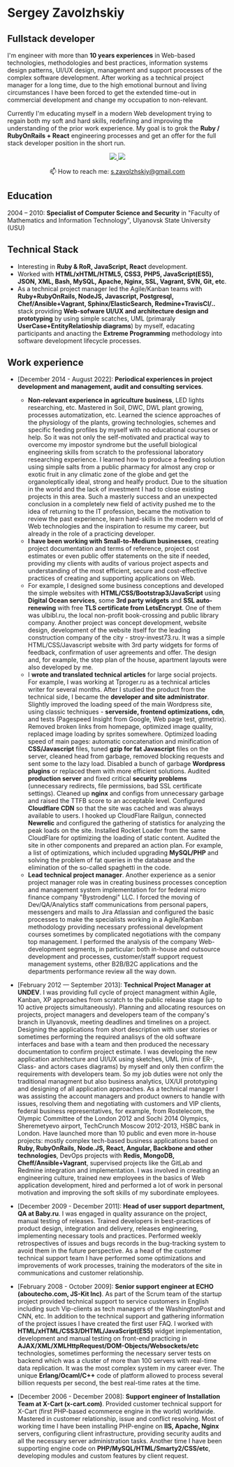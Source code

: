 # Sergey Zavolzhskiy

## Fullstack developer

I'm engineer with more than **10 years experiences** in Web-based technologies, methodologies and best practices, information systems design patterns, UI/UX design, management and support processes of the complex software development. After working as a technical project manager for a long time, due to the high emotional burnout and living circumstances I have been forced to get the extended time-out in commercial development and change my occupation to non-relevant.

Currently I'm educating myself in a modern Web development trying to regain both my soft and hard skills, redefining and improving the understanding of the prior work experience. My goal is to grok the **Ruby / RubyOnRails \+ React** engineering processes and get an offer for the full stack developer position in the short run.

<p align='center'>
   <a href="https://www.linkedin.com/in/zavolzhskiy/">
       <img src="https://img.shields.io/badge/linkedin-%230077B5.svg?&style=for-the-badge&logo=linkedin&logoColor=white"/>
   </a>
   <a href="https://t.me/SerjZzz">
       <img src="https://img.shields.io/badge/Telegram-2CA5E0?style=for-the-badge&logo=telegram&logoColor=white"/>
   </a>
<p align='center'>
   📫 How to reach me: <a href='mailto:s.zavolzhskiy@gmail.com'>s.zavolzhskiy@gmail.com</a>
</p>

## Education

2004 – 2010: **Specialist of Computer Science and Security** in "Faculty of Mathematics and Information Technology", Ulyanovsk State University (USU)

## Technical Stack

- Interesting in **Ruby & RoR, JavaScript, React** development.
- Worked with **HTML/xHTML/HTML5, CSS3, PHP5, JavaScript(ES5), JSON, XML, Bash, MySQL, Apache, Nginx, SSL, Vagrant, SVN, Git, etc**.
- As a technical project manager led the Agile/Kanban teams with **Ruby\+RubyOnRails, NodeJS, Javascript, Postgresql, Chef/Ansible\+Vagrant, Sphinx/ElasticSearch, Redmine\+TravisCI/..** stack providing **Web-sofware UI/UX and architecture design and prototyping** by using simple scatches, UML (primaraly **UserCase\+EntityRelatioship diagrams**) by myself, edacating participants and anacting the **Extreme Programming** methodology into software development lifecycle processes.

## Work experience

- [December 2014 - August 2022]: **Periodical experiences in project development and management, audit and consulting services**. 
   - **Non-relevant experience in agriculture business**, LED lights researching, etc. Mastered in Soil, DWC, DWL plant growing, processes automatization, etc. Learned the science approaches of the physiology of the plants, growing technologies, schemes and specific feeding profiles by myself with no educational courses or help. So it was not only the self-motivated and practical way to overcome my impostor syndrome but the usefull biological engineering skills from scratch to the professional laboratory researching experience. I learned how to produce a feeding solution using simple salts from a public pharmacy for almost any crop or exotic fruit in any climatic zone of the globe and get the organoleptically ideal, strong and healfy product. Due to the situation in the world and the lack of investment I had to close existing projects in this area. Such a masterly success and an unexpected conclusion in a completely new field of activity pushed me to the idea of returning to the IT profession, became the motivation to review the past experience, learn hard-skills in the modern world of Web technologies and the inspiration to resume my career, but already in the role of a practicing developer.
   - **I have been working with Small-to-Medium businesses**, creating project documentation and terms of reference, project cost estimates or even public offer statements on the site if needed, providing my clients with audits of various project aspects and understanding of the most efficient, secure and cost-effective practices of creating and supporting applications on Web. 
   - For example, I designed some business conceptions and developed the simple websites with **HTML/CSS/Bootstrap3/JavaScript** using **Digital Ocean services**, some **3rd party widgets** and **SSL auto-renewing** with free **TLS certificate from LetsEncrypt**. One of them was ulbibl.ru, the local non-profit book-crossing and public library company. Another project was concept development, website design, development of the website itself for the leading construction company of the city - stroy-invest73.ru. It was a simple HTML/CSS/Javascript website with 3rd party widgets for forms of feedback, confirmation of user agreements and offer. The design and, for example, the step plan of the house, apartment layouts were also developed by me.
   - I **wrote and translated technical articles** for large social projects. For example, I was working at Tproger.ru as a technical articles writer for several months. After I studied the product from the technical side, I became the **developer and site administrator**. Slightly improved the loading speed of the main Wordpress site, using classic techniques - **serverside, frontend optimizations, cdn**, and tests (Pagespeed Insight from Google, Web page test, gtmetrix). Removed broken links from homepage, optimized image quality, replaced image loading by sprites somewhere. Optimized loading speed of main pages: automatic concatenation and minification of **CSS/Javascript** files, tuned **gzip for fat Javascript** files on the server, cleaned head from garbage, removed blocking requests and sent some to the lazy load. Disabled a bunch of garbage **Wordpress plugins** or replaced them with more efficient solutions. Audited **production server** and fixed critical **security problems** (unnecessary redirects, file permissions, bad SSL certificate settings). Cleaned up **nginx** and configs from unnecessary garbage and raised the TTFB score to an acceptable level. Configured **Cloudflare CDN** so that the site was cached and was always available to users. I hooked up CloudFlare Railgun, connected **Newrelic** and configured the gathering of statistics for analyzing the peak loads on the site. Installed Rocket Loader from the same CloudFlare for optimizing the loading of static content.  Audited the site in other components and prepared an action plan. For example, a list of optimizations, which included upgrading **MySQL/PHP** and solving the problem of fat queries in the database and the elimination of the so-called spaghetti in the code. 
   - **Lead technical project manager**. Another experience as a senior project manager role was in creating business processes conception and management system implementation for for federal micro finance company "Bystrodengi" LLC. I forced the moving of Dev/QA/Analytics staff communications from personal papers, messengers and mails to Jira Atlassian and configured the basic processes to make the specialists working in a Agile/Kanban methodology providing necessary professional development courses sometimes by complicated negotiations with the company top management. I performed the analysis of the company Web-development segments, in particular: both in-house and outsource development and processes, customer/staff support request management systems, other B2B/B2C applications and the departments performance review all the way down.

- [February 2012 — September 2013]: **Technical Project Manager at UNDEV**. I was providing full cycle of project managment within Agile, Kanban, XP approaches from scratch to the public release stage (up to 10 active projects simultaneously). Planning and allocating resources on projects, project managers and developers team of the company's branch in Ulyanovsk, meeting deadlines and timelines on a project. Designing the applications from short description with user stories or sometimes performing the required analisys of the old software interfaces and base with a team and then produced the necessary documentation to confirm project estimate. I was developing the new application architecture and UI/UX using sketches, UML (mix of ER-, Class- and actors cases diagrams) by myself and only then confirm the requirements with developers team. So my job duties were not only the traditional managment but also business analytics, UX/UI prototyping and designing of all application approaches. As a technical manager I was assisting the account managers and product owners to handle with issues, resolving them and negotiating with customers and VIP clients, federal business representatives, for example, from Rostelecom, the Olympic Committee of the London 2012 and Sochi 2014 Olympics, Sheremetyevo airport, TechCrunch Moscow 2012-2013, HSBC bank in London. Have launched more than 10 public and even more in-house projects: mostly complex tech-based business applications based on **Ruby, RubyOnRails, Node.JS,  React, Angular, Backbone and other technologies**, DevOps projects with **Redis, MongoDB, Cheff/Ansible+Vagrant**, supervised projects like the GitLab and Redmine integration and implementation. I was involved in creating an engineering culture, trained new employees in the basics of Web application development, hired and performed a lot of work in personal motivation and improving the soft skills of my subordinate employees.

- [December 2009 - December 2011]: **Head of user support department, QA at Baby.ru**. I was engaged in quality assurance on the project, manual testing of releases. Trained developers in best-practices of product design, integration and delivery, releases engineering, implementing necessary tools and practices. Performed weekly retrospectives of  issues and bugs records in the bug-tracking system to avoid them in the future perspective. As a head of the customer technical support team  I have performed some optimizations and improvements of work processes, training the moderators of the site in communications and customer relationship.

- [February 2008 - October 2009]: **Senior support engineer at ECHO (aboutecho.com, JS-Kit Inc)**. As part of the Scrum team of the startup project provided technical support to service customers in English including such Vip-clients as tech managers of the WashingtonPost and CNN, etc. In addition to the technical support and gathering information of the project issues I have created the first user FAQ. I worked with **HTML/xHTML/CSS3/DHTML/JavaScript(ES5)** widget implementation, development and manual testing on front-end practicing in **AJAX/XML/XMLHttpRequest/DOM-Objects/Websockets/etc** technologies, sometimes performing the necessary server tests on backend which was a cluster of more than 100 servers with real-time data replication. It was the most complex system in my career ever. The unique **Erlang/Ocaml/C++** code of platform allowed to process several billion requests per second, the best real-time rates at the time.

- [December 2006 - December 2008]: **Support engineer of Installation Team at X-Cart (x-cart.com)**. Provided customer technical support for X-Cart (first PHP-based ecommerce engine in the world) worldwide. Mastered in customer relationship, issue and conflict resolving. Most of working time I have been installing PHP-engine on **IIS, Apache, Nginx** servers, configuring client infrastructure, providing security audits and all the necessary server administration tasks. Another time I have been supporting engine code on **PHP/MySQL/HTML/Smarty2/CSS/etc**, developing modules and custom features by client request. 
